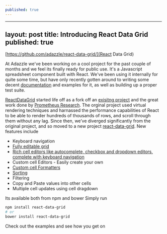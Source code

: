 ```yaml
---
published: true
---
```


---
layout: post
title: Introducing React Data Grid
published: true
---

[https://github.com/adazzle/react-data-grid/](React Data Grid)


At Adazzle we've been working on a cool project for the past couple of months and we feel its finally ready for public use. It's a Javascript spreadsheet component built with React. We've been using it internally for quite some time, but have only recently gotten around to writing some decent [documentation](http://adazzle.github.io/react-data-grid/) and examples for it, as well as building up a proper test suite.

[ReactDataGrid](https://github.com/adazzle/react-data-grid/) started life off as a fork off an [exisitng project](https://github.com/prometheusresearch/react-grid) and the great work done by [Prometheus Research](https://github.com/prometheusresearch). The orginal project used virtual rendering techniques and harnassed the performance capabilities of React to be able to render hundreds of thousands of rows, and scroll through them without any lag. Since then, we’ve diverged significantly from the original project, and so moved to a new project [react-data-grid](https://github.com/adazzle/react-data-grid/). New features include

- Keyboard navigation
- [Fully editable grid](http://adazzle.github.io/react-data-grid/examples.html#/editable)
- [Rich cell editors like autocomplete, checkbox and dropdown editors, complete with keyboard navigation](http://adazzle.github.io/react-data-grid/examples.html#/editors)
- Custom cell Editors - Easily create your own
- [Custom cell Formatters](http://adazzle.github.io/react-data-grid/examples.html#/formatters)
- [Sorting](http://adazzle.github.io/react-data-grid/examples.html#/sortable) 
- Filtering
- Copy and Paste values into other cells
- Multiple cell updates using cell dragdown

Its available both from npm and bower
Simply run 
```sh
npm install react-data-grid
# or
bower install react-data-grid
```

Check out the examples and see how you get on